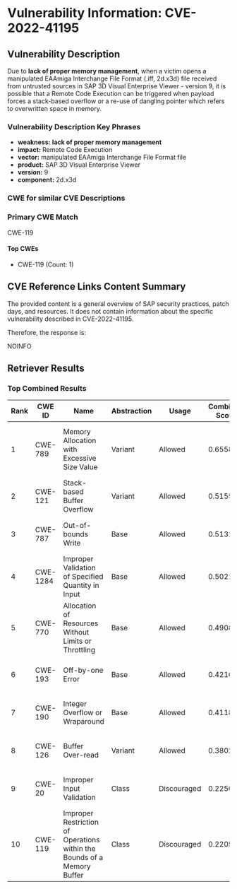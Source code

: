 # Vulnerability Information: CVE-2022-41195

## Vulnerability Description
Due to **lack of proper memory management**, when a victim opens a manipulated EAAmiga Interchange File Format (.iff, 2d.x3d) file received from untrusted sources in SAP 3D Visual Enterprise Viewer - version 9, it is possible that a Remote Code Execution can be triggered when payload forces a stack-based overflow or a re-use of dangling pointer which refers to overwritten space in memory.

### Vulnerability Description Key Phrases
- **weakness:** **lack of proper memory management**
- **impact:** Remote Code Execution
- **vector:** manipulated EAAmiga Interchange File Format file
- **product:** SAP 3D Visual Enterprise Viewer
- **version:** 9
- **component:** 2d.x3d

### CWE for similar CVE Descriptions
### Primary CWE Match
CWE-119

#### Top CWEs
- CWE-119 (Count: 1)

## CVE Reference Links Content Summary
The provided content is a general overview of SAP security practices, patch days, and resources. It does not contain information about the specific vulnerability described in CVE-2022-41195.

Therefore, the response is:

NOINFO

## Retriever Results

### Top Combined Results

| Rank | CWE ID | Name | Abstraction | Usage | Combined Score | Retrievers | Individual Scores |
|------|--------|------|-------------|-------|---------------|------------|-------------------|
| 1 | CWE-789 | Memory Allocation with Excessive Size Value | Variant | Allowed | 0.6558 | dense, sparse, graph | dense: 0.546, sparse: 0.244, graph: 0.833 |
| 2 | CWE-121 | Stack-based Buffer Overflow | Variant | Allowed | 0.5155 | dense, sparse | dense: 0.529, sparse: 0.514 |
| 3 | CWE-787 | Out-of-bounds Write | Base | Allowed | 0.5131 | sparse, graph | sparse: 0.272, graph: 1.000 |
| 4 | CWE-1284 | Improper Validation of Specified Quantity in Input | Base | Allowed | 0.5021 | sparse, graph | sparse: 0.253, graph: 1.000 |
| 5 | CWE-770 | Allocation of Resources Without Limits or Throttling | Base | Allowed | 0.4908 | sparse, graph | sparse: 0.251, graph: 0.971 |
| 6 | CWE-193 | Off-by-one Error | Base | Allowed | 0.4210 | sparse, graph | sparse: 0.243, graph: 0.789 |
| 7 | CWE-190 | Integer Overflow or Wraparound | Base | Allowed | 0.4118 | dense, sparse | dense: 0.535, sparse: 0.252 |
| 8 | CWE-126 | Buffer Over-read | Variant | Allowed | 0.3802 | dense, sparse | dense: 0.528, sparse: 0.258 |
| 9 | CWE-20 | Improper Input Validation | Class | Discouraged | 0.2250 | sparse, graph | sparse: 0.324, graph: 0.889 |
| 10 | CWE-119 | Improper Restriction of Operations within the Bounds of a Memory Buffer | Class | Discouraged | 0.2205 | dense, sparse | dense: 0.527, sparse: 0.401 |

